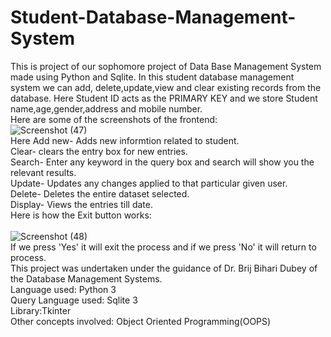 # Student-Database-Management-System
This is project of our sophomore project of Data Base Management System made using Python and Sqlite.
In this student database management system we can add, delete,update,view and clear existing records from the database.
Here Student ID acts as the PRIMARY KEY and we store Student name,age,gender,address and mobile number.<br />
Here are some of the screenshots of the frontend:
 <br />
![Screenshot (47)](https://user-images.githubusercontent.com/45651397/78636372-d96e5b00-78c5-11ea-93ee-c195c5b8ee9a.png)
 <br />
Here Add new- Adds new informtion related to student.<br />
Clear- clears the entry box for new entries.<br />
Search- Enter any keyword in the query box and search will show you the relevant results.<br />
Update- Updates any changes applied to that particular given user.<br />
Delete- Deletes the entire dataset selected.<br />
Display- Views the entries till date.<br />
Here is how the Exit button works:<br />
 <br />
![Screenshot (48)](https://user-images.githubusercontent.com/45651397/78637910-f7898a80-78c8-11ea-8f47-44dba9b0ae74.png)
 <br />
If we press 'Yes'  it will exit the process and if we press 'No' it will return to process.<br />
This project was undertaken under the guidance of Dr. Brij Bihari Dubey of the Database Management Systems.<br />
Language used: Python 3<br />
Query Language used: Sqlite 3<br />
Library:Tkinter<br />
Other concepts involved: Object Oriented Programming(OOPS)


